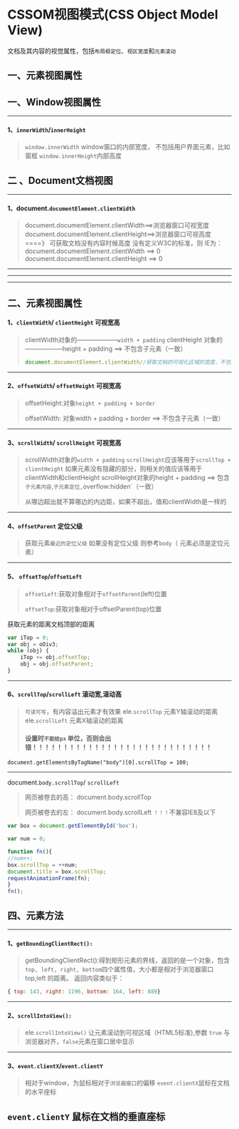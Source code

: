 # CSSOM视图模式(CSS Object Model View)

文档及其内容的视觉属性，包括`布局框定位`、`视区宽度`和`元素滚动`

## 一、元素视图属性

## 一、Window视图属性

------

#### 1、`innerWidth`/`innerHeight`

> `window.innerWidth` window窗口的内部宽度， 
> 不包括用户界面元素，比如窗框 
> `window.innerHeight`内部高度

## 二 、Document文档视图

------

#### 1、document.`documentElement.clientWidth`

> document.documentElement.clientWidth==>浏览器窗口可视宽度 
> document.documentElement.clientHeight==>浏览器窗口可视高度 
> ====》 可获取文档没有内容时候高度 
> 没有定义W3C的标准，则 IE为： 
> document.documentElement.clientWidth ==> 0 
> document.documentElement.clientHeight ==> 0

------

------

------

## 二、元素视图属性

#### 1、`clientWidth`/ `clientHeight` 可视宽高

> clientWidth对象的——————–`width + padding` 
> clientHeight 对象的——————height + padding 
> ==> 不包含子元素（一致）
>
> ```javascript
> document.documentElement.clientWidth//获取文档的可视化区域的宽度，不包括滚动条
> ```

------

#### 2、`offsetWidth`/ `offsetHeight` 可视宽高

> offsetHeight:对象`height + padding + border`
>
> offsetWidth: 对象width + padding + border 
> ==> 不包含子元素（一致）

------

#### 3、`scrollWidth`/ `scrollHeight` 可视宽高

> scrollWidth对象的`width + padding` 
> `scrollHeight`应该等用于`scrollTop + clientHeight` 
> 如果元素没有隐藏的部分，则相关的值应该等用于clientWidth和clientHeight 
> scrollHeight对象的height + padding 
> ==> 包含`子元素内容`,`子元素定位,`overflow:hidden`（一致）
>
> 从哪边超出就不算哪边的内边距，如果不超出，值和clientWidth是一样的

------

#### 4、`offsetParent` 定位父级

> 获取元素`最近的定位父级` 如果没有定位父级 则参考`body`（ 元素必须是定位元素）

------

#### 5、 `offsetTop`/`offsetLeft`

> `offsetLeft`:获取对象相对于`offsetParent`(left)位置
>
> `offsetTop`:获取对象相对于offsetParent(top)位置

获取元素的距离文档顶部的距离

```javascript
var iTop = 0;
var obj = oDiv3;
while (obj) {
	iTop += obj.offsetTop;
	obj = obj.offsetParent;
}
```

------

#### 6、`scrollTop`/`scrollLeft` 滚动宽,滚动高

> `可读可写`，有内容溢出元素才有效果 
> ele.`scrollTop` 元素Y轴滚动的距离 
> ele.`scrollLeft` 元素X轴滚动的距离
>
> #### 设置时`不能给px` 单位，否则会出错！！！！！！！！！！！！！！！！！！！！！！！！！！！！！

```
document.getElementsByTagName("body")[0].scrollTop = 100;
```

------

document.`body.scrollTop`/ `scrollLeft`

> 网页被卷去的高： document.body.scrollTop
>
> 网页被卷去的左： document.body.scrollLeft 
> `！！！`不兼容IE8及以下

```javascript
var box = document.getElementById('box');

var num = 0;

function fn(){
//num++;
box.scrollTop = ++num; 
document.title = box.scrollTop;
requestAnimationFrame(fn);
}
fn();
```



## 四、元素方法

------

#### 1、`getBoundingClientRect():`

> getBoundingClientRect():得到矩形元素的界线，返回的是一个对象，包含 `top, left, right, bottom`四个属性值，大小都是相对于浏览器窗口top,left 的距离。 
> 返回内容类似于：

```javascript
{ top: 143, right: 1196, bottom: 164, left: 889}
```

------

#### 2、`scrollIntoView():`

> ele.`scrollIntoView()` 让元素滚动到可视区域（HTML5标准),参数 `true` 与浏览器对齐，`false`元素在窗口居中显示

------

#### 3、`event.clientX`/`event.clientY`

> 相对于window，为鼠标相对于`浏览器窗口`的偏移 
> `event.clientX`鼠标在文档的水平座标

## `event.clientY` 鼠标在文档的垂直座标